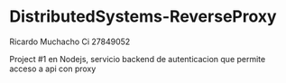 # DistributedSystems-ReverseProxy

Ricardo Muchacho Ci 27849052

Project #1 en Nodejs, servicio backend de autenticacion que permite acceso a api con proxy
